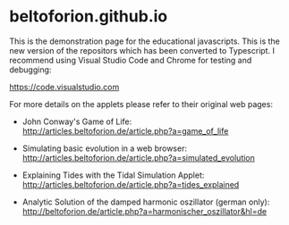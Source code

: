# beltoforion.github.io
This is the demonstration page for the educational javascripts. This
is the new version of the repositors which has been converted to Typescript.
I recommend using Visual Studio Code and Chrome for testing and debugging:

https://code.visualstudio.com

For more details on the applets please refer to their original web pages:

- John Conway's Game of Life:		
http://articles.beltoforion.de/article.php?a=game_of_life	

- Simulating basic evolution in a web browser:			
http://articles.beltoforion.de/article.php?a=simulated_evolution

- Explaining Tides with the Tidal Simulation Applet:			
http://articles.beltoforion.de/article.php?a=tides_explained

- Analytic Solution of the damped harmonic oszillator (german only):
http://beltoforion.de/article.php?a=harmonischer_oszillator&hl=de
